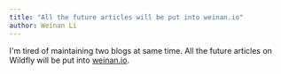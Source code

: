 ```yaml
---
title: "All the future articles will be put into weinan.io"
author: Weinan Li
---
```


I'm tired of maintaining two blogs at same time. All the future articles on Wildfly will be put into [weinan.io](weinan.io).
